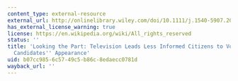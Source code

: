 ```yaml
---
content_type: external-resource
external_url: http://onlinelibrary.wiley.com/doi/10.1111/j.1540-5907.2011.00511.x/abstract
has_external_license_warning: true
license: https://en.wikipedia.org/wiki/All_rights_reserved
status: ''
title: 'Looking the Part: Television Leads Less Informed Citizens to Vote Based on
  Candidates'' Appearance'
uid: b07cc985-6c57-49c5-b86c-8edaecc0781d
wayback_url: ''
---
```

